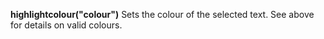 **highlightcolour("colour")** Sets the colour of the selected text. See above for details on valid colours.